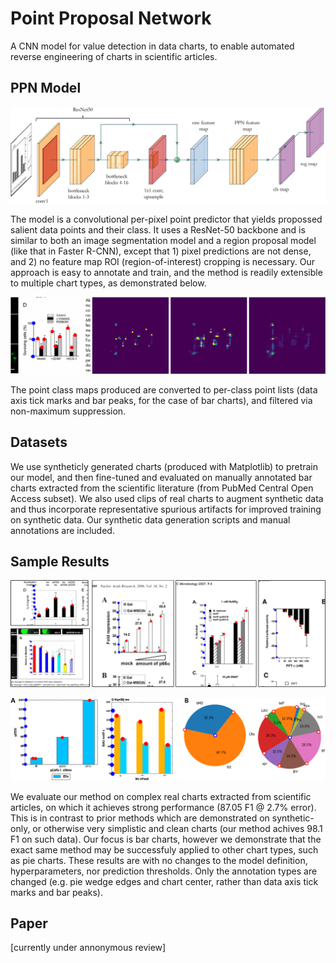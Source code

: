 # Point Proposal Network

A CNN model for value detection in data charts, to enable automated reverse engineering of charts in scientific articles.

## PPN Model

![PPN model architecture](imgs/ppn_architecture.png)

The model is a convolutional per-pixel point predictor that yields propossed salient data points and their class. It uses a ResNet-50 backbone and is similar to both an image segmentation model and a region proposal model (like that in Faster R-CNN), except that 1) pixel predictions are not dense, and 2) no feature map ROI (region-of-interest) cropping is necessary. Our approach is easy to annotate and train, and the method is readily extensible to multiple chart types, as demonstrated below.

![predicted class maps](imgs/maps.png)

The point class maps produced are converted to per-class point lists (data axis tick marks and bar peaks, for the case of bar charts), and filtered via non-maximum suppression.

## Datasets

We use syntheticly generated charts (produced with Matplotlib) to pretrain our model, and then fine-tuned and evaluated on manually annotated bar charts extracted from the scientific literature (from PubMed Central Open Access subset). We also used clips of real charts to augment synthetic data and thus incorporate representative spurious artifacts for improved training on synthetic data. Our synthetic data generation scripts and manual annotations are included.

## Sample Results

![Sample results on scientific charts](imgs/sample_results.png)

![Sample results on alternate dataset and on pie charts](imgs/zhou_pies.png)

We evaluate our method on complex real charts extracted from scientific articles, on which it achieves strong performance (87.05 F1 @ 2.7% error). This is in contrast to prior methods which are demonstrated on synthetic-only, or otherwise very simplistic and clean charts (our method achives 98.1 F1 on such data). Our focus is bar charts, however we demonstrate that the exact same method may be successfuly applied to other chart types, such as pie charts. These results are with no changes to the model definition, hyperparameters, nor prediction thresholds. Only the annotation types are changed (e.g. pie wedge edges and chart center, rather than data axis tick marks and bar peaks).

## Paper

[currently under annonymous review]
